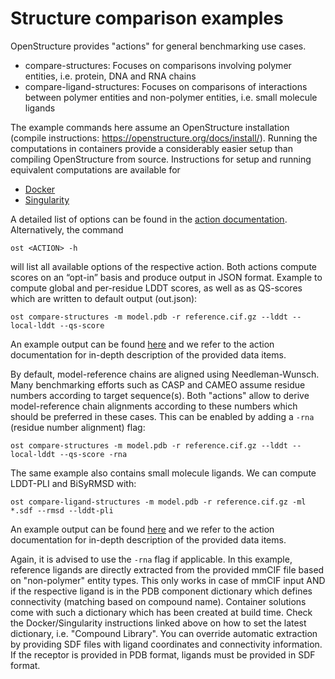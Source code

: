 Structure comparison examples
=============================

OpenStructure provides "actions" for general benchmarking use cases.

* compare-structures: Focuses on comparisons involving polymer entities, i.e.
  protein, DNA and RNA chains
* compare-ligand-structures: Focuses on comparisons of interactions between
  polymer entities and non-polymer entities, i.e. small molecule ligands
  
The example commands here assume an OpenStructure installation
(compile instructions: https://openstructure.org/docs/install/). 
Running the computations in containers provide a considerably easier setup than
compiling OpenStructure from source. Instructions for setup and running
equivalent computations are available for

* [Docker](https://git.scicore.unibas.ch/schwede/openstructure/tree/master/docker)
* [Singularity](https://git.scicore.unibas.ch/schwede/openstructure/tree/master/singularity)

A detailed list of options can be found in the
[action documentation](https://openstructure.org/docs/actions/).
Alternatively, the command

```
ost <ACTION> -h
```

will list all available options of the respective action. Both actions compute
scores on an “opt-in” basis and produce output in JSON format. Example to compute
global and per-residue LDDT scores, as well as as QS-scores which are written to
default output (out.json):

```
ost compare-structures -m model.pdb -r reference.cif.gz --lddt --local-lddt --qs-score
```

An example output can be found [here](compare-structures_example_out.json) and
we refer to the action documentation for in-depth description of the provided
data items.

By default, model-reference chains are aligned using Needleman-Wunsch.
Many benchmarking efforts such as CASP and CAMEO assume residue numbers
according to target sequence(s). Both "actions" allow to derive model-reference
chain alignments according to these numbers which should be preferred in these
cases. This can be enabled by adding a `-rna` (residue number alignment) flag:

```
ost compare-structures -m model.pdb -r reference.cif.gz --lddt --local-lddt --qs-score -rna
```

The same example also contains small molecule ligands.
We can compute LDDT-PLI and BiSyRMSD with:

```
ost compare-ligand-structures -m model.pdb -r reference.cif.gz -ml *.sdf --rmsd --lddt-pli
```

An example output can be found [here](compare-ligand-structures_example_out.json)
and we refer to the action documentation for in-depth description of the provided
data items.

Again, it is advised to use the `-rna` flag if applicable. In this example,
reference ligands are directly extracted from the provided mmCIF file based on
"non-polymer" entity types.
This only works in case of mmCIF input AND if the respective ligand is in the
PDB component dictionary which defines connectivity (matching based on compound
name).
Container solutions come with such a dictionary which has been created at build
time. Check the Docker/Singularity instructions linked above on how to set the
latest dictionary, i.e. "Compound Library".
You can override automatic extraction by providing SDF files with ligand
coordinates and connectivity information. If the receptor is provided in
PDB format, ligands must be provided in SDF format.

